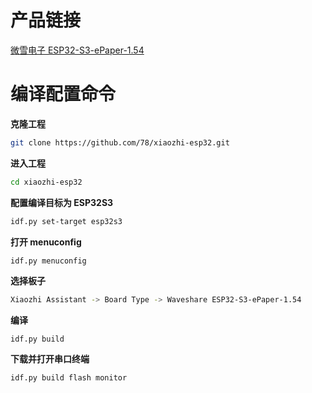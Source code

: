# 产品链接

[微雪电子 ESP32-S3-ePaper-1.54](https://www.waveshare.net/shop/ESP32-S3-ePaper-1.54.htm)

# 编译配置命令

**克隆工程**

```bash
git clone https://github.com/78/xiaozhi-esp32.git
```

**进入工程**

```bash
cd xiaozhi-esp32
```

**配置编译目标为 ESP32S3**

```bash
idf.py set-target esp32s3
```

**打开 menuconfig**

```bash
idf.py menuconfig
```

**选择板子**

```bash
Xiaozhi Assistant -> Board Type -> Waveshare ESP32-S3-ePaper-1.54
```

**编译**

```ba
idf.py build
```

**下载并打开串口终端**

```bash
idf.py build flash monitor
```

